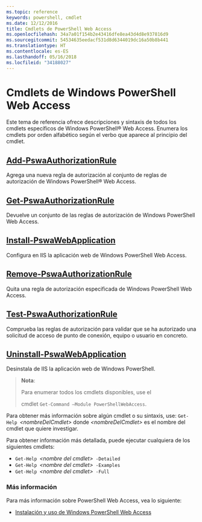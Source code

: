```yaml
---
ms.topic: reference
keywords: powershell, cmdlet
ms.date: 12/12/2016
title: Cmdlets de PowerShell Web Access
ms.openlocfilehash: 34a7a01f154b2e43416dfe8ea43d4d8e937816d9
ms.sourcegitcommit: 54534635eedacf531d8d6344019dc16a50b8b441
ms.translationtype: HT
ms.contentlocale: es-ES
ms.lasthandoff: 05/16/2018
ms.locfileid: "34188027"
---
```

# <a name="windows-powershell-web-access-cmdlets"></a>Cmdlets de Windows PowerShell Web Access

Este tema de referencia ofrece descripciones y sintaxis de todos los cmdlets específicos de Windows PowerShell® Web Access. Enumera los cmdlets por orden alfabético según el verbo que aparece al principio del cmdlet.

## <a name="add-pswaauthorizationruleadd-pswaauthorizationrulemd"></a>[Add-PswaAuthorizationRule](add-pswaauthorizationrule.md)

Agrega una nueva regla de autorización al conjunto de reglas de autorización de Windows PowerShell® Web Access.

## <a name="get-pswaauthorizationruleget-pswaauthorizationrulemd"></a>[Get-PswaAuthorizationRule](get-pswaauthorizationrule.md)

Devuelve un conjunto de las reglas de autorización de Windows PowerShell Web Access.

## <a name="install-pswawebapplicationinstall-pswawebapplicationmd"></a>[Install-PswaWebApplication](install-pswawebapplication.md)

Configura en IIS la aplicación web de Windows PowerShell Web Access.

## <a name="remove-pswaauthorizationruleremove-pswaauthorizationrulemd"></a>[Remove-PswaAuthorizationRule](remove-pswaauthorizationrule.md)

Quita una regla de autorización especificada de Windows PowerShell Web Access.

## <a name="test-pswaauthorizationruletest-pswaauthorizationrulemd"></a>[Test-PswaAuthorizationRule](test-pswaauthorizationrule.md)

Comprueba las reglas de autorización para validar que se ha autorizado una solicitud de acceso de punto de conexión, equipo o usuario en concreto.

## <a name="uninstall-pswawebapplicationuninstall-pswawebapplicationmd"></a>[Uninstall-PswaWebApplication](uninstall-pswawebapplication.md)

Desinstala de IIS la aplicación web de Windows PowerShell.

>**Nota**:
>
>Para enumerar todos los cmdlets disponibles, use el
>
> cmdlet `Get-Command –Module PowerShellWebAccess`.

Para obtener más información sobre algún cmdlet o su sintaxis, use: `Get-Help `*&lt;nombreDelCmdlet&gt;* donde *&lt;nombreDelCmdlet&gt;* es el nombre del cmdlet que quiere investigar.

Para obtener información más detallada, puede ejecutar cualquiera de los siguientes cmdlets:

- `Get-Help `*&lt;nombre del cmdlet&gt;*` -Detailed`
- `Get-Help `*&lt;nombre del cmdlet&gt;*` -Examples`
- `Get-Help `*&lt;nombre del cmdlet&gt;*` -Full`

### <a name="more-information"></a>Más información

Para más información sobre PowerShell Web Access, vea lo siguiente:

- [Instalación y uso de Windows PowerShell Web Access](../install-and-use-windows-powershell-web-access.md)